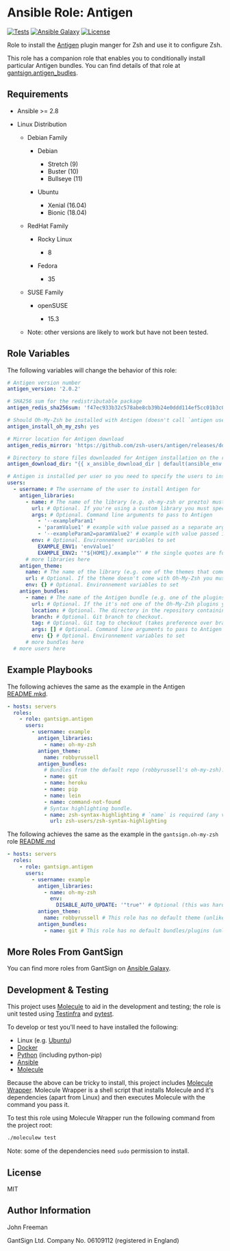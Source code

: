 Ansible Role: Antigen
=====================

[![Tests](https://github.com/gantsign/ansible_role_antigen/workflows/Tests/badge.svg)](https://github.com/gantsign/ansible_role_antigen/actions?query=workflow%3ATests)
[![Ansible Galaxy](https://img.shields.io/badge/ansible--galaxy-gantsign.antigen-blue.svg)](https://galaxy.ansible.com/gantsign/antigen)
[![License](https://img.shields.io/badge/license-MIT-blue.svg)](https://raw.githubusercontent.com/gantsign/ansible_role_antigen/master/LICENSE)

Role to install the [Antigen](http://antigen.sharats.me/) plugin manger for Zsh
and use it to configure Zsh.

This role has a companion role that enables you to conditionally install
particular Antigen bundles. You can find details of that role at
[gantsign.antigen_budles](https://galaxy.ansible.com/gantsign/antigen_bundles).

Requirements
------------

* Ansible >= 2.8

* Linux Distribution

    * Debian Family

        * Debian

            * Stretch (9)
            * Buster (10)
            * Bullseye (11)

        * Ubuntu

            * Xenial (16.04)
            * Bionic (18.04)

    * RedHat Family

        * Rocky Linux

            * 8

        * Fedora

            * 35

    * SUSE Family

        * openSUSE

            * 15.3

    * Note: other versions are likely to work but have not been tested.

Role Variables
--------------

The following variables will change the behavior of this role:

```yaml
# Antigen version number
antigen_version: '2.0.2'

# SHA256 sum for the redistributable package
antigen_redis_sha256sum: 'f47ec933b32c578abe8cb39b24e0ddd114ef5cc01b3c05bcb634859ead31493f'

# Should Oh-My-Zsh be installed with Antigen (doesn't call `antigen use`)
antigen_install_oh_my_zsh: yes

# Mirror location for Antigen download
antigen_redis_mirror: 'https://github.com/zsh-users/antigen/releases/download/v{{ antigen_version }}'

# Directory to store files downloaded for Antigen installation on the remote box
antigen_download_dir: "{{ x_ansible_download_dir | default(ansible_env.HOME + '/.ansible/tmp/downloads') }}"

# Antigen is installed per user so you need to specify the users to install it for
users:
  - username: # The username of the user to install Antigen for
    antigen_libraries:
      - name: # The name of the library (e.g. oh-my-zsh or prezto) must be unique
        url: # Optional. If you're using a custom library you must specify the Git URL
        args: # Optional. Command line arguments to pass to Antigen
          - '--exampleParam1'
          - 'paramValue1' # example with value passed as a separate arg
          - '--exampleParam2=paramValue2' # example with value passed in the same arg
        env: # Optional. Environnement variables to set
          EXAMPLE_ENV1: 'envValue1'
          EXAMPLE_ENV2: '"${HOME}/.example"' # the single quotes are for YAML the double quotes are for the shell
      # more libraries here
    antigen_theme:
      name: # The name of the library (e.g. one of the themes that come with Oh-My-Zsh)
      url: # Optional. If the theme doesn't come with Oh-My-Zsh you must specify the Git URL
      env: {} # Optional. Environnement variables to set
    antigen_bundles:
      - name: # The name of the Antigen bundle (e.g. one of the plugins that come with Oh-My-Zsh)
        url: # Optional. If the it's not one of the Oh-My-Zsh plugins you must specify the URL (use owner/repo shorthand for GitHub)
        location: # Optional. The directory in the repository containing the plugin
        branch: # Optional. Git branch to checkout.
        tag: # Optional. Git tag to checkout (takes preference over branch)
        args: [] # Optional. Command line arguments to pass to Antigen
        env: {} # Optional. Environnement variables to set
      # more bundles here
  # more users here
```

Example Playbooks
-----------------

The following achieves the same as the example in the Antigen
[README.mkd](https://github.com/zsh-users/antigen/blob/develop/README.mkd#usage).

```yaml
- hosts: servers
  roles:
    - role: gantsign.antigen
      users:
        - username: example
          antigen_libraries:
            - name: oh-my-zsh
          antigen_theme:
            name: robbyrussell
          antigen_bundles:
            # Bundles from the default repo (robbyrussell's oh-my-zsh).
            - name: git
            - name: heroku
            - name: pip
            - name: lein
            - name: command-not-found
            # Syntax highlighting bundle.
            - name: zsh-syntax-highlighting # `name` is required (any valid file name will do so long as it's unique for the bundles)
              url: zsh-users/zsh-syntax-highlighting
```

The following achieves the same as the example in the `gantsign.oh-my-zsh` role
[README.md](https://github.com/gantsign/ansible-role-oh-my-zsh/blob/master/README.md#example-playbook)

```yaml
- hosts: servers
  roles:
    - role: gantsign.antigen
      users:
        - username: example
          antigen_libraries:
            - name: oh-my-zsh
              env:
                DISABLE_AUTO_UPDATE: '"true"' # Optional (this was hard-coded in the .zshrc of the `gantsign.oh-my-zsh` role)
          antigen_theme:
            name: robbyrussell # This role has no default theme (unlike the `gantsign.oh-my-zsh` role)
          antigen_bundles:
            - name: git # This role has no default bundles/plugins (unlike the `gantsign.oh-my-zsh` role)
```

More Roles From GantSign
------------------------

You can find more roles from GantSign on
[Ansible Galaxy](https://galaxy.ansible.com/gantsign).

Development & Testing
---------------------

This project uses [Molecule](http://molecule.readthedocs.io/) to aid in the
development and testing; the role is unit tested using
[Testinfra](http://testinfra.readthedocs.io/) and
[pytest](http://docs.pytest.org/).

To develop or test you'll need to have installed the following:

* Linux (e.g. [Ubuntu](http://www.ubuntu.com/))
* [Docker](https://www.docker.com/)
* [Python](https://www.python.org/) (including python-pip)
* [Ansible](https://www.ansible.com/)
* [Molecule](http://molecule.readthedocs.io/)

Because the above can be tricky to install, this project includes
[Molecule Wrapper](https://github.com/gantsign/molecule-wrapper). Molecule
Wrapper is a shell script that installs Molecule and it's dependencies (apart
from Linux) and then executes Molecule with the command you pass it.

To test this role using Molecule Wrapper run the following command from the
project root:

```bash
./moleculew test
```

Note: some of the dependencies need `sudo` permission to install.

License
-------

MIT

Author Information
------------------

John Freeman

GantSign Ltd.
Company No. 06109112 (registered in England)
